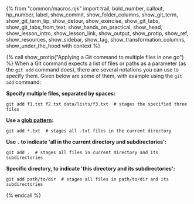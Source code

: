 {% from "common/macros.njk" import trail, bold_number, callout, hp_number, label, show_commit, show_folder_columns, show_git_term, show_git_term_tip, show_detour, show_exercise, show_git_tabs, show_git_tabs_from_text, show_hands_on_practical, show_head, show_lesson_intro, show_lesson_link, show_output, show_protip, show_ref, show_resources, show_sidebar, show_tag, show_transformation_columns, show_under_the_hood with context %}

{% call show_protip("Applying a Git command to multiple files in one go") %}
When a Git command expects a list of files or paths as a parameter (as the `git add` command does), there are several notations you can use to specify them. Given below are some of them, with example using the `git add` command:

**Specify multiple files, separated by spaces:**
```bash{highlight-lines="1['f1.txt'],1['f2.txt'],1['data/lists/f3.txt']"}
git add f1.txt f2.txt data/lists/f3.txt  # stages the specified three files
```

**Use a [glob pattern](https://en.wikipedia.org/wiki/Glob_(programming)):**
```bash{highlight-lines="1['*.txt']"}
git add *.txt  # stages all .txt files in the current directory
```

**Use `.` to indicate 'all in the current directory and subdirectories':**
```bash{highlight-lines="1['.']"}
git add .  # stages all files in current directory and its subdirectories
```

**Specific directory, to indicate 'this directory and its subdirectories':**
```bash{highlight-lines="1['path/to/dir']"}
git add path/to/dir  # stages all files in path/to/dir and its subdirectories
```
{% endcall %} <!-- end: show_protip -->
